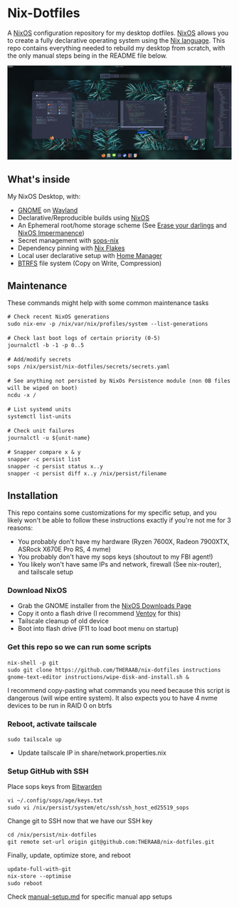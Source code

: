 # Nix-Dotfiles

A [NixOS](https://nixos.org/) configuration repository for my desktop dotfiles.
[NixOS](https://nixos.org/) allows you to create a fully declarative operating system using the [Nix language](https://nixos.wiki/wiki/Overview_of_the_Nix_Language).
This repo contains everything needed to rebuild my desktop from scratch, with the only manual steps being in the README file below.

![screenshot-png](https://github.com/THERAAB/nix-dotfiles/blob/main/assets/screenshot.png?raw=true "PNG of Screenshot")

## What's inside
My NixOS Desktop, with:
- [GNOME](https://www.gnome.org/) on [Wayland](https://wiki.archlinux.org/title/Wayland)
- Declarative/Reproducible builds using [NixOS](https://nixos.org/)
- An Ephemeral root/home storage scheme (See [Erase your darlings](https://grahamc.com/blog/erase-your-darlings) and [NixOS Impermanence](https://github.com/nix-community/impermanence))
- Secret management with [sops-nix](https://github.com/Mic92/sops-nix/blob/master/README.md)
- Dependency pinning with [Nix Flakes](https://nixos.wiki/wiki/Flakes)
- Local user declarative setup with [Home Manager](https://github.com/nix-community/home-manager)
- [BTRFS](https://btrfs.wiki.kernel.org/index.php/Main_Page) file system (Copy on Write, Compression)

## Maintenance
These commands might help with some common maintenance tasks
```console
# Check recent NixOS generations
sudo nix-env -p /nix/var/nix/profiles/system --list-generations

# Check last boot logs of certain priority (0-5)
journalctl -b -1 -p 0..5

# Add/modify secrets
sops /nix/persist/nix-dotfiles/secrets/secrets.yaml

# See anything not persisted by NixOs Persistence module (non 0B files will be wiped on boot)
ncdu -x /

# List systemd units
systemctl list-units

# Check unit failures
journalctl -u ${unit-name}

# Snapper compare x & y
snapper -c persist list
snapper -c persist status x..y
snapper -c persist diff x..y /nix/persist/filename
```

## Installation

This repo contains some customizations for my specific setup, and you likely won't be able to follow these instructions exactly
if you're not me for 3 reasons:
- You probably don't have my hardware (Ryzen 7600X, Radeon 7900XTX, ASRock X670E Pro RS, 4 nvme)
- You probably don't have my sops keys (shoutout to my FBI agent!)
- You likely won't have same IPs and network, firewall (See nix-router), and tailscale setup

### Download NixOS
- Grab the GNOME installer from the [NixOS Downloads Page](https://nixos.org/download.html#nix-install-linux)
- Copy it onto a flash drive (I recommend [Ventoy](https://www.ventoy.net/en/index.html) for this)
- Tailscale cleanup of old device
- Boot into flash drive (F11 to load boot menu on startup)

### Get this repo so we can run some scripts
```console
nix-shell -p git
sudo git clone https://github.com/THERAAB/nix-dotfiles instructions
gnome-text-editor instructions/wipe-disk-and-install.sh &
```
I recommend copy-pasting what commands you need because this script is dangerous (will wipe entire system). It also
expects you to have 4 nvme devices to be run in RAID 0 on btrfs
### Reboot, activate tailscale
```console
sudo tailscale up
```
- Update tailscale IP in share/network.properties.nix

### Setup GitHub with SSH
Place sops keys from [Bitwarden](https://vault.bitwarden.com/#/login)
```console
vi ~/.config/sops/age/keys.txt
sudo vi /nix/persist/system/etc/ssh/ssh_host_ed25519_sops
```
Change git to SSH now that we have our SSH key
```console
cd /nix/persist/nix-dotfiles
git remote set-url origin git@github.com:THERAAB/nix-dotfiles.git
```
Finally, update, optimize store, and reboot
```console
update-full-with-git
nix-store --optimise
sudo reboot
```
Check [manual-setup.md](https://github.com/THERAAB/nix-dotfiles/blob/main//manual-setup.md) for specific manual app setups
